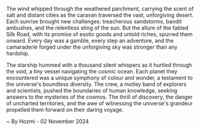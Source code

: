 
The wind whipped through the weathered parchment, carrying the scent of salt and distant cities as the caravan traversed the vast, unforgiving desert. Each sunrise brought new challenges: treacherous sandstorms, bandit ambushes, and the relentless sting of the sun. But the allure of the fabled Silk Road, with its promise of exotic goods and untold riches, spurred them onward. Every day was a gamble, every step an adventure, and the camaraderie forged under the unforgiving sky was stronger than any hardship.

The starship hummed with a thousand silent whispers as it hurtled through the void, a tiny vessel navigating the cosmic ocean.  Each planet they encountered was a unique symphony of colour and wonder, a testament to the universe's boundless diversity. The crew, a motley band of explorers and scientists, pushed the boundaries of human knowledge, seeking answers to the mysteries of the cosmos. The thrill of discovery, the danger of uncharted territories, and the awe of witnessing the universe's grandeur propelled them forward on their daring voyage. 

~ By Hozmi - 02 November 2024
